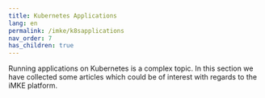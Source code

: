 ```yaml
---
title: Kubernetes Applications
lang: en
permalink: /imke/k8sapplications
nav_order: 7
has_children: true
---
```


Running applications on Kubernetes is a complex topic. In this section we have collected some articles which could be of interest with regards to the iMKE platform.

